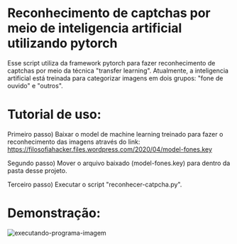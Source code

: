 # Reconhecimento de captchas por meio de inteligencia artificial utilizando pytorch
Esse script utiliza da framework pytorch para fazer reconhecimento de captchas por meio da técnica "transfer learning". Atualmente, a inteligencia artificial está treinada para categorizar imagens em dois grupos: "fone de ouvido" e "outros".

# Tutorial de uso:

Primeiro passo) Baixar o model de machine learning treinado para fazer o reconhecimento das imagens através do link: https://filosofiahacker.files.wordpress.com/2020/04/model-fones.key

Segundo passo) Mover o arquivo baixado (model-fones.key) para dentro da pasta desse projeto.

Terceiro passo) Executar o script "reconhecer-catpcha.py".

# Demonstração:

![executando-programa-imagem](https://i.imgur.com/BQ1nlrn.png)

